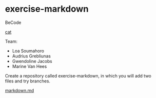 # exercise-markdown
BeCode

[cat](https://i0.wp.com/www.printmag.com/wp-content/uploads/2021/02/4cbe8d_f1ed2800a49649848102c68fc5a66e53mv2.gif?resize=476%2C280&ssl=1)

Team:
- Loa Soumahoro
- Audrius Grebliunas
- Gwendoline Jacobs
- Marine Van Hees

Create a repository called exercise-markdown, in which you will add two files and try branches.

[markdown.md](/markdown.md)